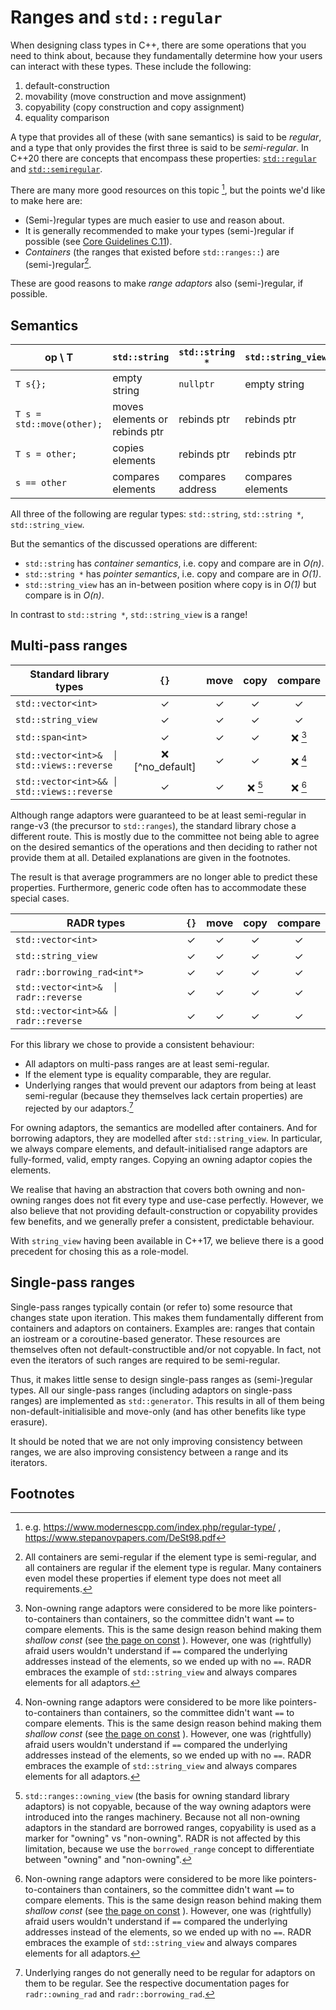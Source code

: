 # Ranges and `std::regular`

When designing class types in C++, there are some operations that you need to think about, because they fundamentally determine how your users can interact with these types. These include the following:

1. default-construction
2. movability (move construction and move assignment)
3. copyability (copy construction and copy assignment)
4. equality comparison

A type that provides all of these (with sane semantics) is said to be *regular*, and a type that only provides the first three is said to be *semi-regular*. In C++20 there are concepts that encompass these properties: [`std::regular`](https://en.cppreference.com/w/cpp/concepts/regular) and [`std::semiregular`](https://en.cppreference.com/w/cpp/concepts/semiregular).

There are many more good resources on this topic [^references], but the points we'd like to make here are:
* (Semi-)regular types are much easier to use and reason about.
* It is generally recommended to make your types (semi-)regular if possible (see [Core Guidelines C.11](https://isocpp.github.io/CppCoreGuidelines/CppCoreGuidelines#Rc-regular)).
* *Containers* (the ranges that existed before `std::ranges::`) are (semi-)regular[^container_exceptions].

These are good reasons to make *range adaptors* also (semi-)regular, if possible.

[^references]: e.g. https://www.modernescpp.com/index.php/regular-type/ , https://www.stepanovpapers.com/DeSt98.pdf

[^container_exceptions]: All containers are semi-regular if the element type is semi-regular, and all containers are regular if the element type is regular. Many containers even model these properties if element type does not meet all requirements.


## Semantics


|      op \ T                |  `std::string`                | `std::string *`  | `std::string_view` |
|----------------------------|-------------------------------|------------------|--------------------|
| `T s{};`                   | empty string                  | `nullptr`        | empty string       |
| `T s = std::move(other);`  | moves elements or rebinds ptr | rebinds ptr      | rebinds ptr        |
| `T s = other;`             | copies elements               | rebinds ptr      | rebinds ptr        |
| `s == other`               | compares elements             | compares address | compares elements  |

All three of the following are regular types: `std::string`, `std::string *`, `std::string_view`.

But the semantics of the discussed operations are different:
  * `std::string` has *container semantics*, i.e. copy and compare are in *O(n)*.
  * `std::string *` has *pointer semantics*, i.e. copy and compare are in *O(1)*.
  * `std::string_view` has an in-between position where copy is in *O(1)* but compare is in *O(n)*.

In contrast to `std::string *`, `std::string_view` is a range!

## Multi-pass ranges


| Standard library types                          |  `{}`            | move | copy          | compare         |
|-------------------------------------------------|:----------------:|:----:|:-------------:|:---------------:|
| `std::vector<int>`                              |   ✓              |  ✓   |  ✓            |  ✓              |
| `std::string_view`                              |   ✓              |  ✓   |  ✓            |  ✓              |
| `std::span<int>`                                |   ✓              |  ✓   |  ✓            | ❌ [^no_compare] |
| `std::vector<int>&  │ std::views::reverse`      |  ❌ [^no_default] |  ✓   |  ✓            | ❌ [^no_compare] |
| `std::vector<int>&& │ std::views::reverse`      |   ✓              |  ✓   |  ❌ [^no_copy] | ❌ [^no_compare] |

Although range adaptors were guaranteed to be at least semi-regular in range-v3 (the precursor to `std::ranges`), the standard library chose a different route.
This is mostly due to the committee not being able to agree on the desired semantics of the operations and then deciding to rather not provide them at all. Detailed explanations are given in the footnotes.

The result is that average programmers are no longer able to predict these properties.
Furthermore, generic code often has to accommodate these special cases.

[^no_compare]: Non-owning range adaptors were considered to be more like pointers-to-containers than containers, so the committee didn't want `==` to compare elements. This is the same design reason behind making them *shallow const* (see [the page on const](./const.md) ). However, one was (rightfully) afraid users wouldn't understand if `==` compared the underlying addresses instead of the elements, so we ended up with no `==`. RADR embraces the example of `std::string_view` and always compares elements for all adaptors.

[^no_deafult]: Since `std::ranges::ref_view` (the basis for non-owning standard library adaptors) does not store iterators (but a pointer to the range), a default-initialised object would not be an empty range but an invalid range, and it wouldn't be possible to invoke a zero-overhead implementation of `empty()` without undefined behaviour. RADR always stores iterators and default-initialised multi-pass iterators are valid and compare equal, so our default-initialised adaptors are always valid and calling `empty()` is well-defined and returns true.

[^no_copy]: `std::ranges::owning_view` (the basis for owning standard library adaptors) is not copyable, because of the way owning adaptors were introduced into the ranges machinery. Because not all non-owning adaptors in the standard are borrowed ranges, copyability is used as a marker for "owning" vs "non-owning". RADR is not affected by this limitation, because we use the `borrowed_range` concept to differentiate between "owning" and "non-owning".


| RADR types                                      |  `{}` | move | copy | compare |
|-------------------------------------------------|:-----:|:----:|:----:|:-------:|
| `std::vector<int>`                              |   ✓   |  ✓   |  ✓   |  ✓      |
| `std::string_view`                              |   ✓   |  ✓   |  ✓   |  ✓      |
| `radr::borrowing_rad<int*>`                     |   ✓   |  ✓   |  ✓   |  ✓      |
| `std::vector<int>&  │ radr::reverse`            |   ✓   |  ✓   |  ✓   |  ✓      |
| `std::vector<int>&& │ radr::reverse`            |   ✓   |  ✓   |  ✓   |  ✓      |

For this library we chose to provide a consistent behaviour:
* All adaptors on multi-pass ranges are at least semi-regular.
* If the element type is equality comparable, they are regular.
* Underlying ranges that would prevent our adaptors from being at least semi-regular (because they themselves lack certain properties) are rejected by our adaptors.[^reject]

[^reject]: Underlying ranges do not generally need to be regular for adaptors on them to be regular. See the respective documentation pages for `radr::owning_rad` and `radr::borrowing_rad`.

For owning adaptors, the semantics are modelled after containers. And for borrowing adaptors, they are modelled after `std::string_view`.
In particular, we always compare elements, and default-initialised range adaptors are fully-formed, valid, empty ranges.
Copying an owning adaptor copies the elements.

We realise that having an abstraction that covers both owning and non-owning ranges does not fit every type and use-case perfectly.
However, we also believe that not providing default-construction or copyability provides few benefits, and we generally prefer a consistent, predictable behaviour.

With `string_view` having been available in C++17, we believe there is a good precedent for chosing this as a role-model.

## Single-pass ranges

Single-pass ranges typically contain (or refer to) some resource that changes state upon iteration.
This makes them fundamentally different from containers and adaptors on containers.
Examples are: ranges that contain an iostream or a coroutine-based generator.
These resources are themselves often not default-constructible and/or not copyable.
In fact, not even the iterators of such ranges are required to be semi-regular.

Thus, it makes little sense to design single-pass ranges as (semi-)regular types.
All our single-pass ranges (including adaptors on single-pass ranges) are implemented as `std::generator`.
This results in all of them being non-default-initialisible and move-only (and has other benefits like type erasure).

It should be noted that we are not only improving consistency between ranges, we are also improving consistency between a range and its iterators.

## Footnotes



